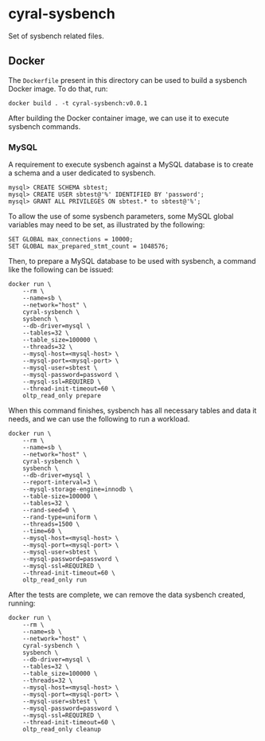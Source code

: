 # cyral-sysbench

Set of sysbench related files.

## Docker

The `Dockerfile` present in this directory can be used to build a sysbench Docker image. To do that, run:

```
docker build . -t cyral-sysbench:v0.0.1
```

After building the Docker container image, we can use it to execute sysbench commands.

### MySQL

A requirement to execute sysbench against a MySQL database is to create a schema and a user dedicated to sysbench.

```
mysql> CREATE SCHEMA sbtest;
mysql> CREATE USER sbtest@'%' IDENTIFIED BY 'password';
mysql> GRANT ALL PRIVILEGES ON sbtest.* to sbtest@'%';
```

To allow the use of some sysbench parameters, some MySQL global variables may need to be set, as illustrated by the following:

```
SET GLOBAL max_connections = 10000;
SET GLOBAL max_prepared_stmt_count = 1048576;
```

Then, to prepare a MySQL database to be used with sysbench, a command like the following can be issued:

```
docker run \
	--rm \
	--name=sb \
	--network="host" \
	cyral-sysbench \
	sysbench \
	--db-driver=mysql \
	--tables=32 \
	--table_size=100000 \
	--threads=32 \
	--mysql-host=<mysql-host> \
	--mysql-port=<mysql-port> \
	--mysql-user=sbtest \
	--mysql-password=password \
	--mysql-ssl=REQUIRED \
	--thread-init-timeout=60 \
	oltp_read_only prepare
```

When this command finishes, sysbench has all necessary tables and data it needs, and we can use the following to run a workload.

```
docker run \
	--rm \
	--name=sb \
	--network="host" \
	cyral-sysbench \
	sysbench \
	--db-driver=mysql \
	--report-interval=3 \
	--mysql-storage-engine=innodb \
	--table-size=100000 \
	--tables=32 \
	--rand-seed=0 \
	--rand-type=uniform \
	--threads=1500 \
	--time=60 \
	--mysql-host=<mysql-host> \
	--mysql-port=<mysql-port> \
	--mysql-user=sbtest \
	--mysql-password=password \
	--mysql-ssl=REQUIRED \
	--thread-init-timeout=60 \
	oltp_read_only run
```

After the tests are complete, we can remove the data sysbench created, running:

```
docker run \
	--rm \
	--name=sb \
	--network="host" \
	cyral-sysbench \
	sysbench \
	--db-driver=mysql \
	--tables=32 \
	--table_size=100000 \
	--threads=32 \
	--mysql-host=<mysql-host> \
	--mysql-port=<mysql-port> \
	--mysql-user=sbtest \
	--mysql-password=password \
	--mysql-ssl=REQUIRED \
	--thread-init-timeout=60 \
	oltp_read_only cleanup
```